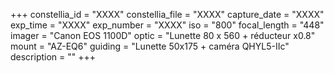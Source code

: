 +++
constellia_id = "XXXX"
constellia_file = "XXXX"
capture_date = "XXXX"
exp_time = "XXXX"
exp_number = "XXXX"
iso = "800"
focal_length = "448"
imager = "Canon EOS 1100D"
optic = "Lunette 80 x 560 + réducteur x0.8"
mount = "AZ-EQ6"
guiding = "Lunette 50x175 + caméra QHYL5-IIc"
description = ""
+++
